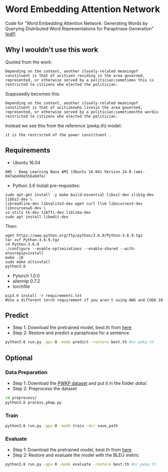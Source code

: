 # Word Embedding Attention Network

Code for "Word Embedding Attention Network: Generating Words by Querying Distributed Word Representations for Paraphrase Generation" [[pdf]](https://arxiv.org/abs/1803.01465)

## Why I wouldn't use this work 

Quoted from the work:
```
Depending on the context, another closely-related meaningof constituent is that of acitizen residing in the area governed, represented, or otherwise served by a politician;sometimes this is restricted to citizens who elected the politician.
```
Supposedly becomes this:
```
Depending on the context, another closely-related meaningof constituent is that of acitizenwho livesin the area governed, represented, or otherwise served by a politician;sometimesthe wordis restricted to citizens who elected the politician.
```
Instead we see this from the reference (pwkp.th) model:
```
it is the restricted of the power constituent .
```

## Requirements

* Ubuntu 16.04
```
AWS - Deep Learning Base AMI (Ubuntu 16.04) Version 24.0 (ami-047abd49e556a94fe)
```
* Python 3.6
Install pre-requisites:
```
sudo apt-get install -y make build-essential libssl-dev zlib1g-dev libbz2-dev \
libreadline-dev libsqlite3-dev wget curl llvm libncurses5-dev libncursesw5-dev \
xz-utils tk-dev libffi-dev liblzma-dev
sudo apt install libedit-dev
```
Then:
```
wget https://www.python.org/ftp/python/3.6.9/Python-3.6.9.tgz
tar xvf Python-3.6.9.tgz
cd Python-3.6.9
./configure --enable-optimizations --enable-shared --with-ensurepip=install
make -j8
sudo make altinstall
python3.6
```
* Pytorch 1.0.0
* allennlp 0.7.2
* torchfile
```
pip3.6 install -r requirements.txt
#Use a different torch requirement if you aren't using AWS and CUDA 10
```

## Predict
- Step 1: Download the pretrained model, best.th from [here](https://drive.google.com/file/d/1pH5OG5-gXFtmnD4Rt_iUjaW5R6L_0IDX/view?usp=sharing)
- Step 2: Restore and predict a paraphrase for a sentence
```bash
python3.6 run.py -gpu 0 -mode predict -restore best.th #or pwkp.th
```

## Optional

### Data Preparation

- Step 1: Download the [PWKP dataset](https://github.com/XingxingZhang/dress) and put it in the folder *data/*.
- Step 2: Preprocess the dataset
```bash
cd preprocess/
python3.6 process_pkwp.py
```

### Train
```bash
python3.6 run.py -gpu 0 -mode train -dir save_path
```

### Evaluate
- Step 1: Download the pretrained model, best.th from [here](https://drive.google.com/file/d/1pH5OG5-gXFtmnD4Rt_iUjaW5R6L_0IDX/view?usp=sharing)
- Step 2: Restore and evaluate the model with the BLEU metric
```bash
python3.6 run.py -gpu 0 -mode evaluate -restore best.th #or pwkp.th
```
